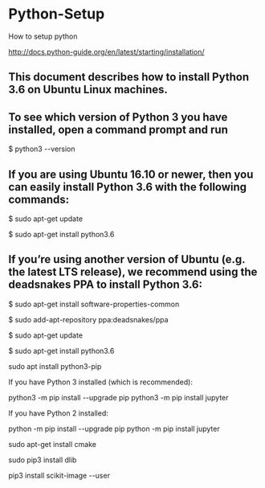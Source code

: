 # Python-Setup
How to setup python

http://docs.python-guide.org/en/latest/starting/installation/

This document describes how to install Python 3.6 on Ubuntu Linux machines.
--
To see which version of Python 3 you have installed, open a command prompt and run
--
$ python3 --version

If you are using Ubuntu 16.10 or newer, then you can easily install Python 3.6 with the following commands:
--
$ sudo apt-get update

$ sudo apt-get install python3.6

If you’re using another version of Ubuntu (e.g. the latest LTS release), we recommend using the deadsnakes PPA to install Python 3.6:
--
$ sudo apt-get install software-properties-common

$ sudo add-apt-repository ppa:deadsnakes/ppa

$ sudo apt-get update

$ sudo apt-get install python3.6

sudo apt install python3-pip

If you have Python 3 installed (which is recommended):

python3 -m pip install --upgrade pip
python3 -m pip install jupyter

If you have Python 2 installed:

python -m pip install --upgrade pip
python -m pip install jupyter

sudo apt-get install cmake


sudo pip3 install dlib

pip3 install scikit-image --user
